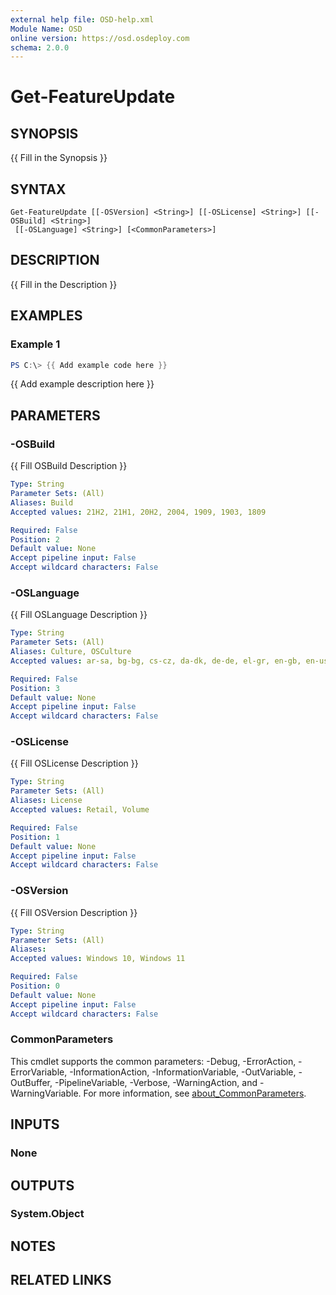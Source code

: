 ```yaml
---
external help file: OSD-help.xml
Module Name: OSD
online version: https://osd.osdeploy.com
schema: 2.0.0
---
```


# Get-FeatureUpdate

## SYNOPSIS
{{ Fill in the Synopsis }}

## SYNTAX

```
Get-FeatureUpdate [[-OSVersion] <String>] [[-OSLicense] <String>] [[-OSBuild] <String>]
 [[-OSLanguage] <String>] [<CommonParameters>]
```

## DESCRIPTION
{{ Fill in the Description }}

## EXAMPLES

### Example 1
```powershell
PS C:\> {{ Add example code here }}
```

{{ Add example description here }}

## PARAMETERS

### -OSBuild
{{ Fill OSBuild Description }}

```yaml
Type: String
Parameter Sets: (All)
Aliases: Build
Accepted values: 21H2, 21H1, 20H2, 2004, 1909, 1903, 1809

Required: False
Position: 2
Default value: None
Accept pipeline input: False
Accept wildcard characters: False
```

### -OSLanguage
{{ Fill OSLanguage Description }}

```yaml
Type: String
Parameter Sets: (All)
Aliases: Culture, OSCulture
Accepted values: ar-sa, bg-bg, cs-cz, da-dk, de-de, el-gr, en-gb, en-us, es-es, es-mx, et-ee, fi-fi, fr-ca, fr-fr, he-il, hr-hr, hu-hu, it-it, ja-jp, ko-kr, lt-lt, lv-lv, nb-no, nl-nl, pl-pl, pt-br, pt-pt, ro-ro, ru-ru, sk-sk, sl-si, sr-latn-rs, sv-se, th-th, tr-tr, uk-ua, zh-cn, zh-tw

Required: False
Position: 3
Default value: None
Accept pipeline input: False
Accept wildcard characters: False
```

### -OSLicense
{{ Fill OSLicense Description }}

```yaml
Type: String
Parameter Sets: (All)
Aliases: License
Accepted values: Retail, Volume

Required: False
Position: 1
Default value: None
Accept pipeline input: False
Accept wildcard characters: False
```

### -OSVersion
{{ Fill OSVersion Description }}

```yaml
Type: String
Parameter Sets: (All)
Aliases:
Accepted values: Windows 10, Windows 11

Required: False
Position: 0
Default value: None
Accept pipeline input: False
Accept wildcard characters: False
```

### CommonParameters
This cmdlet supports the common parameters: -Debug, -ErrorAction, -ErrorVariable, -InformationAction, -InformationVariable, -OutVariable, -OutBuffer, -PipelineVariable, -Verbose, -WarningAction, and -WarningVariable. For more information, see [about_CommonParameters](http://go.microsoft.com/fwlink/?LinkID=113216).

## INPUTS

### None

## OUTPUTS

### System.Object
## NOTES

## RELATED LINKS
